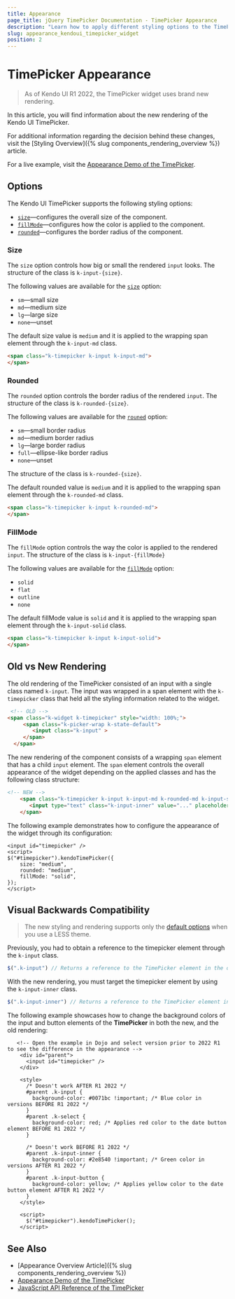 ```yaml
---
title: Appearance
page_title: jQuery TimePicker Documentation - TimePicker Appearance
description: "Learn how to apply different styling options to the TimePicker widget."
slug: appearance_kendoui_timepicker_widget
position: 2
---
```


# TimePicker Appearance

> As of Kendo UI R1 2022, the TimePicker widget uses brand new rendering.

In this article, you will find information about the new rendering of the Kendo UI TimePicker.

For additional information regarding the decision behind these changes, visit the [Styling Overview]({% slug components_rendering_overview %}) article.

For a live example, visit the [Appearance Demo of the TimePicker](https://demos.telerik.com/kendo-ui/timepicker/appearance).

## Options

The Kendo UI TimePicker supports the following styling options:

- [`size`](#size)—configures the overall size of the component.
- [`fillMode`](#fillmode)—configures how the color is applied to the component.
- [`rounded`](#rounded)—configures the border radius of the component.

### Size

The `size` option controls how big or small the rendered `input` looks. The structure of the class is `k-input-{size}`.

The following values are available for the [`size`](/api/javascript/ui/timepicker/configuration/size) option:

- `sm`—small size
- `md`—medium size
- `lg`—large size
- `none`—unset

The default size value is `medium` and it is applied to the wrapping span element through the `k-input-md` class.

```html
<span class="k-timepicker k-input k-input-md">
</span>
``` 

### Rounded

The `rounded` option controls the border radius of the rendered `input`. The structure of the class is `k-rounded-{size}`.

The following values are available for the [`rouned`](/api/javascript/ui/timepicker/configuration/rounded) option:

- `sm`—small border radius
- `md`—medium border radius
- `lg`—large border radius
- `full`—ellipse-like border radius
- `none`—unset

The structure of the class is `k-rounded-{size}`.

The default rounded value is `medium` and it is applied to the wrapping span element through the `k-rounded-md` class.

```html
<span class="k-timepicker k-input k-rounded-md">
</span>
```

### FillMode

The `fillMode` option controls the way the color is applied to the rendered `input`. The structure of the class is `k-input-{fillMode}`

The following values are available for the [`fillMode`](/api/javascript/ui/timepicker/configuration/fillmode) option:

- `solid`
- `flat`
- `outline`
- `none`

The default fillMode value is `solid` and it is applied to the wrapping span element through the `k-input-solid` class.

```html
<span class="k-timepicker k-input k-input-solid">
</span>
```

## Old vs New Rendering

The old rendering of the TimePicker consisted of an input with a single class named `k-input`. The input was wrapped in a span element with the `k-timepicker` class that held all the styling information related to the widget.

```html
 <!-- OLD -->
<span class="k-widget k-timepicker" style="width: 100%;">
     <span class="k-picker-wrap k-state-default">
        <input class="k-input" >
     </span>
  </span>
```

The new rendering of the component consists of a wrapping `span` element that has a child `input` element. The `span` element controls the overall appearance of the widget depending on the applied classes and has the following class structure:

```html
<!-- NEW -->
    <span class="k-timepicker k-input k-input-md k-rounded-md k-input-solid">
       <input type="text" class="k-input-inner" value="..." placeholder="..." />
    </span>
```

The following example demonstrates how to configure the appearance of the widget through its configuration:

```dojo
<input id="timepicker" />
<script>
$("#timepicker").kendoTimePicker({
    size: "medium",
    rounded: "medium",
    fillMode: "solid",
});
</script>
```

## Visual Backwards Compatibility

> The new styling and rendering supports only the [default options](#options) when you use a LESS theme.

Previously, you had to obtain a reference to the timepicker element through the `k-input` class.

```javascript
$(".k-input") // Returns a reference to the TimePicker element in the old rendering.
```

With the new rendering, you must target the timepicker element by using the `k-input-inner` class.

```javascript
$(".k-input-inner") // Returns a reference to the TimePicker element in the new rendering.
```

The following example showcases how to change the background colors of the input and button elements of the **TimePicker** in both the new, and the old rendering:

```dojo
   <!-- Open the example in Dojo and select version prior to 2022 R1 to see the difference in the appearance -->
    <div id="parent">
      <input id="timepicker" />
    </div>

    <style>
      /* Doesn't work AFTER R1 2022 */
      #parent .k-input {
        background-color: #0071bc !important; /* Blue color in versions BEFORE R1 2022 */
      }
      #parent .k-select {
        background-color: red; /* Applies red color to the date button element BEFORE R1 2022 */
      }

      /* Doesn't work BEFORE R1 2022 */
      #parent .k-input-inner {
        background-color: #2e8540 !important; /* Green color in versions AFTER R1 2022 */
      }
      #parent .k-input-button {
        background-color: yellow; /* Applies yellow color to the date button element AFTER R1 2022 */
      }
    </style>

    <script>
      $("#timepicker").kendoTimePicker();
    </script>
```

## See Also

* [Appearance Overview Article]({% slug components_rendering_overview %})
* [Appearance Demo of the TimePicker](https://demos.telerik.com/kendo-ui/timepicker/appearance)
* [JavaScript API Reference of the TimePicker](/api/javascript/ui/timepicker)
